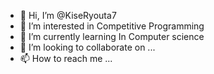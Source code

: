 - 👋 Hi, I’m @KiseRyouta7
- 👀 I’m interested in Competitive Programming
- 🌱 I’m currently learning In Computer science
- 💞️ I’m looking to collaborate on ...
- 📫 How to reach me ...

<!---
KiseRyouta7/KiseRyouta7 is a ✨ special ✨ repository because its `README.md` (this file) appears on your GitHub profile.
You can click the Preview link to take a look at your changes.
--->
